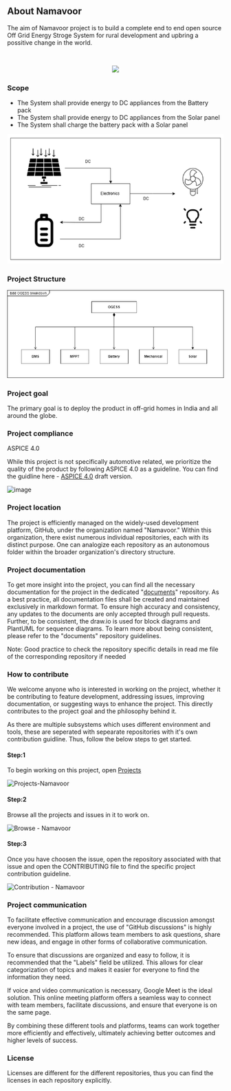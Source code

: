 ## About Namavoor

The aim of Namavoor project is to build a complete end to end open source Off Grid Energy Stroge System for rural development and upbring a possitive change in the world. 
 
&nbsp;
<p align="center">
<img src="https://github.com/Namavoor/.github/assets/109693291/12143671-8ca0-4850-931d-ce0dd78ceaa2"/>
</p>

### Scope 


- The System shall provide energy to DC appliances from the Battery pack  
- The System shall provide energy to DC appliances from the Solar panel 
- The System shall charge the battery pack with a Solar panel  
  
<p align="center">
<img src="https://github.com/Namavoor/documents/blob/main/doc_images/OGESS%20Block%20diagram_.drawio.png" width="550" height="300"/>
</p>


### Project Structure 

<p align="center">
<img src="https://github.com/Namavoor/documents/blob/main/doc_images/OGESS%20breakdown.drawio.png"/>
</p>


 ### Project goal 

The primary goal is to deploy the product in off-grid homes in India and all around the globe. 


### Project compliance 

ASPICE 4.0

While this project is not specifically automotive related, we prioritize the quality of the product by following ASPICE 4.0 as a guideline. You can find the guidline here - [ASPICE 4.0](https://vda-qmc.de/wp-content/uploads/2023/06/Automotive-SPICE-PAM-40-Gelbbandrelease.pdf) draft version. 


![image](https://github.com/Namavoor/.github/assets/109693291/34b7d06c-31b1-4307-a2e8-3b7e84ce7303)


### Project location 


The  project is efficiently managed on the widely-used development platform, GitHub, under the organization named "Namavoor." Within this organization, there exist numerous individual repositories, each with its distinct purpose. One can analogize each repository as an autonomous folder within the broader organization's directory structure.

### Project documentation


To get more insight into the project, you can find all the necessary documentation for the project in the dedicated "[documents](https://github.com/Namavoor/documents)" repository. As a best practice, all documentation files shall be created and maintained exclusively in markdown format. To ensure high accuracy and consistency, any updates to the documents are only accepted through pull requests. Further, to be consistent, the draw.io is used for block diagrams and PlantUML for sequence diagrams. To learn more about being consistent, please refer to the "documents" repository guidelines. 

Note: Good practice to check the repository specific details in read me file of the corresponding repository if needed 

### How to contribute 

We welcome anyone who is interested in working on the project, whether it be contributing to feature development, addressing issues, improving documentation, or suggesting ways to enhance the project. This directly contributes to the project goal and the philosophy behind it. 

As there are multiple subsystems which uses different environment and tools, these are seperated with sepearate repositories with it's own contribution guidline. Thus, follow the below steps to get started. 

#### Step:1 
To begin working on this project, open [Projects](https://github.com/orgs/Namavoor/projects?query=is%3Aopen) 

![Projects-Namavoor](https://github.com/Namavoor/.github/assets/109693291/028c96f9-496a-4338-baf4-5d76b7882f62)


#### Step:2
Browse all the projects and issues in it to work on.

![Browse - Namavoor](https://github.com/Namavoor/.github/assets/109693291/82c22f5f-8fe1-4d31-9d88-2fe76b8a4c2d)


#### Step:3 
Once you have choosen the issue, open the repository associated with that issue and open the CONTRIBUTING file to find the specific project contribution guideline. 

![Contribution - Namavoor](https://github.com/Namavoor/.github/assets/109693291/b6aeeb2b-d1a4-4503-815e-a17aecf712ae)


### Project communication

To facilitate effective communication and encourage discussion amongst everyone involved in a project, the use of "GitHub discussions" is highly recommended. This platform allows team members to ask questions, share new ideas, and engage in other forms of collaborative communication.

To ensure that discussions are organized and easy to follow, it is recommended that the "Labels" field be utilized. This allows for clear categorization of topics and makes it easier for everyone to find the information they need.

If voice and video communication is necessary, Google Meet is the ideal solution. This online meeting platform offers a seamless way to connect with team members, facilitate discussions, and ensure that everyone is on the same page.

By combining these different tools and platforms, teams can work together more efficiently and effectively, ultimately achieving better outcomes and higher levels of success.

### License 

Licenses are different for the different repositories, thus you can find the licenses in each repository explicitly. 




